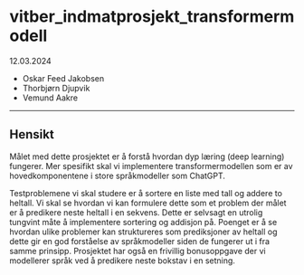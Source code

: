 # vitber_indmatprosjekt_transformermodell

12.03.2024

- Oskar Feed Jakobsen
- Thorbjørn Djupvik
- Vemund Aakre

---

## Hensikt
Målet med dette prosjektet er å forstå hvordan dyp læring (deep learning) fungerer.
Mer spesifikt skal vi implementere transformermodellen som er av hovedkomponentene
i store språkmodeller som ChatGPT.

Testproblemene vi skal studere er å sortere en liste med tall og addere to heltall.
Vi skal se hvordan vi kan formulere dette som et problem der målet er å predikere
neste heltall i en sekvens. Dette er selvsagt en utrolig tungvint måte å implementere
sortering og addisjon på. Poenget er å se hvordan ulike problemer kan struktureres som
prediksjoner av heltall og dette gir en god forståelse av språkmodeller siden de fungerer
ut i fra samme prinsipp. Prosjektet har også en frivillig bonusoppgave der vi modellerer
språk ved å predikere neste bokstav i en setning.
